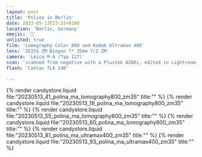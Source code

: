 ```yaml
---
layout: post
title: 'Polina in Berlin'
date: 2023-05-13T23:53+0100
location: 'Berlin, Germany'
emojis: '🔞'
unlisted: true
film: 'Lomography Color 800 and Kodak Ultramax 400'
lens: 'ZEISS ZM Biogon T* 35mm f/2 ZM'
camera: 'Leica M-A (Typ 127)'
scan: 'scanned from negative with a Plustek 8200i, edited in Lightroom'
flash: 'Contax TLA 140'

---
```


{% render candystore.liquid file:"20230513_41_polina_ma_lomography800_zm35" title:"" %}
{% render candystore.liquid file:"20230513_19_polina_ma_lomography800_zm35" title:"" %}
{% render candystore.liquid file:"20230513_55_polina_ma_lomography800_zm35" title:"" %}
{% render candystore.liquid file:"20230513_60_polina_ma_lomography800_zm35" title:"" %}
{% render candystore.liquid file:"20230513_81_polina_ma_ultramax400_zm35" title:"" %}
{% render candystore.liquid file:"20230513_93_polina_ma_ultramax400_zm35" title:"" %}